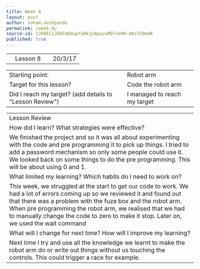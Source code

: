 ```yaml
---
title: Week 8
layout: post
author: soham.deshpande
permalink: /week-8/
source-id: 1JO9ECiJQ6FmDdupYaHkjLNpavuMOlnVmR-4Kz7C0mdA
published: true
---
```

<table>
  <tr>
    <td></td>
    <td>Lesson 8</td>
    <td>        </td>
    <td>20/3/17</td>
  </tr>
</table>


<table>
  <tr>
    <td>Starting point:</td>
    <td>Robot arm</td>
  </tr>
  <tr>
    <td>Target for this lesson?</td>
    <td>Code the robot arm</td>
  </tr>
  <tr>
    <td>Did I reach my target? 
(add details to "Lesson Review")</td>
    <td> I managed to reach my target</td>
  </tr>
</table>


<table>
  <tr>
    <td>Lesson Review</td>
  </tr>
  <tr>
    <td>How did I learn? What strategies were effective? </td>
  </tr>
  <tr>
    <td>We finished the project and so it was all about experimenting with the code and pre programming it to pick up things. I tried to add a password mechanism so only some people could use it. We looked back on some things to do the pre programming. This will be about using 0 and 1.</td>
  </tr>
  <tr>
    <td>What limited my learning? Which habits do I need to work on? </td>
  </tr>
  <tr>
    <td>This week, we struggled at the start to get our code to work. We had a lot of errors coming up so we reviewed it and found out that there was a problem with the fuze box and the robot arm. When pre programming the robot arm, we realised that we had to manually change the code to zero to make it stop. Later on, we used the wait command</td>
  </tr>
  <tr>
    <td>What will I change for next time? How will I improve my learning?</td>
  </tr>
  <tr>
    <td>Next time I try and use all the knowledge we learnt to make the robot arm do or write out things without us touching the controls. This could trigger a race for example.</td>
  </tr>
</table>


      


